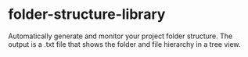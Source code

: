 # folder-structure-library
Automatically generate and monitor your project folder structure. The output is a .txt file that shows the folder and file hierarchy in a tree view.
